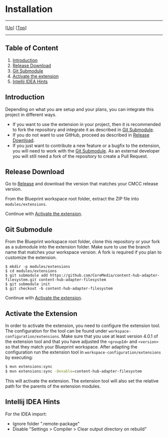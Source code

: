 # Installation

--------------------------------------------------------------------------------

\[[Up](README.md)\] \[[Top](#top)\]

--------------------------------------------------------------------------------

## Table of Content

1. [Introduction](#introduction)
1. [Release Download](#release-download)
2. [Git Submodule](#git-submodule)
3. [Activate the extension](#activate-the-extension)
4. [Intellij IDEA Hints](#intellij-idea-hints)

## Introduction

Depending on what you are setup and your plans, you can integrate this project in different ways.

* If you want to use the extension in your project, then it is recommended to fork the repository and integrate it as described in [Git Submodule](#git-submodule).
* If you do not want to use GitHub, proceed as described in [Release Download](#release-download).
* If you just want to contribute a new feature or a bugfix to the extension, you will need to work with the [Git Submodule](#git-submodule). As an external developer you will still need a fork of the repository to create a Pull Request. 

## Release Download

Go to [Release](https://github.com/CoreMedia/content-hub-adapter-filesystem/releases) and download the version that matches your CMCC release version.

From the Blueprint workspace root folder, extract the ZIP file into `modules/extensions`.

Continue with [Activate the extension](#activate-the-extension).

## Git Submodule

From the Blueprint workspace root folder, clone this repository or your fork as a submodule into the extension folder. Make sure to use the branch name that matches your workspace version. A fork is required if you plan to customize the extension.

```
$ mkdir -p modules/extensions
$ cd modules/extensions
$ git submodule add https://github.com/CoreMedia/content-hub-adapter-filesystem.git content-hub-adapter-filesystem
$ git submodule init
$ git checkout -b content-hub-adapter-filesystem
```

Continue with [Activate the extension](#activate-the-extension).

## Activate the Extension

In order to activate the extension, you need to configure the extension tool. The configuration for the tool can be found under `workspace-configuration/extensions`. Make sure that you use at least version 4.0.1 of the extension tool and that you have adjusted the `<groupId>` and `<version>` so that they match your Blueprint workspace.
After adapting the configuration run the extension tool in
`workspace-configuration/extensions` by executing:

```bash
$ mvn extensions:sync
$ mvn extensions:sync -Denable=content-hub-adapter-filesystem
``` 

This will activate the extension. The extension tool will also set the relative path for the parents of the extension modules.

## Intellij IDEA Hints

For the IDEA import:
- Ignore folder ".remote-package"
- Disable "Settings > Compiler > Clear output directory on rebuild"
